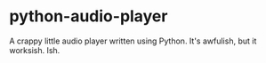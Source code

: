 # python-audio-player
A crappy little audio player written using Python. It's awfulish, but it worksish. Ish.
